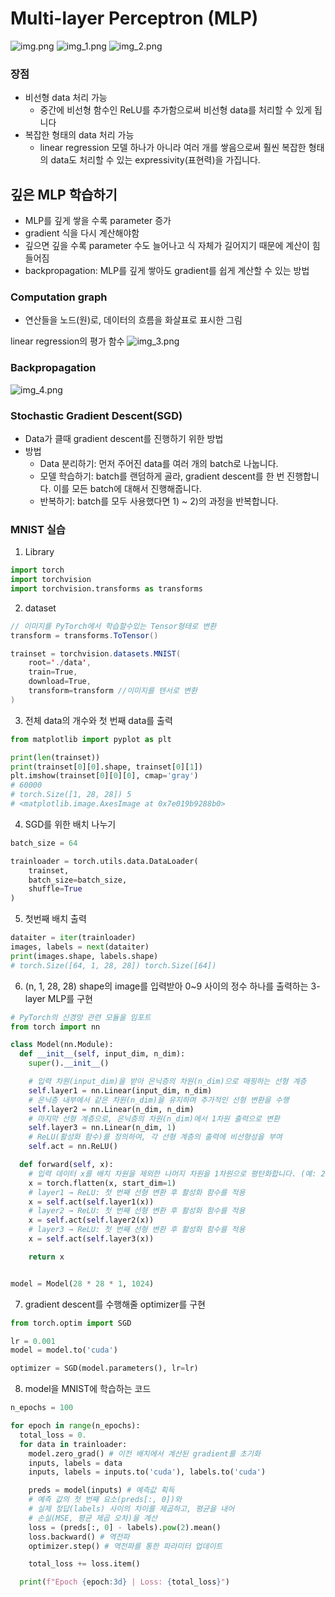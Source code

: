 # Multi-layer Perceptron (MLP)
![img.png](img.png)
![img_1.png](img_1.png)
![img_2.png](img_2.png)
### 장점
- 비선형 data 처리 가능
  - 중간에 비선형 함수인 ReLU를 추가함으로써 비선형 data를 처리할 수 있게 됩니다
- 복잡한 형태의 data 처리 가능
  - linear regression 모델 하나가 아니라 여러 개를 쌓음으로써 훨씬 복잡한 형태의 data도 처리할 수 있는 expressivity(표현력)을 가집니다.

## 깊은 MLP 학습하기
- MLP를 깊게 쌓을 수록 parameter 증가
- gradient 식을 다시 계산해야함
- 깊으면 깊을 수록 parameter 수도 늘어나고 식 자체가 길어지기 때문에 계산이 힘들어짐
- backpropagation: MLP를 깊게 쌓아도 gradient를 쉽게 계산할 수 있는 방법

### Computation graph
- 연산들을 노드(원)로, 데이터의 흐름을 화살표로 표시한 그림

linear regression의 평가 함수
![img_3.png](img_3.png)

### Backpropagation
![img_4.png](img_4.png)

### Stochastic Gradient Descent(SGD)
- Data가 클때  gradient descent를 진행하기 위한 방법
- 방법
  - Data 분리하기: 먼저 주어진 data를 여러 개의 batch로 나눕니다.
  - 모델 학습하기: batch를 랜덤하게 골라, gradient descent를 한 번 진행합니다. 이를 모든 batch에 대해서 진행해줍니다.
  - 반복하기: batch를 모두 사용했다면 1) ~ 2)의 과정을 반복합니다.

### MNIST 실습
1. Library
```python
import torch
import torchvision
import torchvision.transforms as transforms
```

2. dataset
```java
// 이미지를 PyTorch에서 학습할수있는 Tensor형태로 변환
transform = transforms.ToTensor() 

trainset = torchvision.datasets.MNIST(
    root='./data',
    train=True,
    download=True,
    transform=transform //이미지를 텐서로 변환
)
```

3. 전체 data의 개수와 첫 번째 data를 출력
```python
from matplotlib import pyplot as plt

print(len(trainset))
print(trainset[0][0].shape, trainset[0][1])
plt.imshow(trainset[0][0][0], cmap='gray')
# 60000
# torch.Size([1, 28, 28]) 5
# <matplotlib.image.AxesImage at 0x7e019b9288b0>
```

4. SGD를 위한 배치 나누기
```python
batch_size = 64

trainloader = torch.utils.data.DataLoader(
    trainset,
    batch_size=batch_size,
    shuffle=True
)
```

5. 첫번째 배치 출력
```python
dataiter = iter(trainloader)
images, labels = next(dataiter)
print(images.shape, labels.shape)
# torch.Size([64, 1, 28, 28]) torch.Size([64])
```

6. (n, 1, 28, 28) shape의 image를 입력받아 0~9 사이의 정수 하나를 출력하는 3-layer MLP를 구현
```python
# PyTorch의 신경망 관련 모듈을 임포트
from torch import nn

class Model(nn.Module):
  def __init__(self, input_dim, n_dim):
    super().__init__()

    # 입력 차원(input_dim)을 받아 은닉층의 차원(n_dim)으로 매핑하는 선형 계층
    self.layer1 = nn.Linear(input_dim, n_dim)
    # 은닉층 내부에서 같은 차원(n_dim)을 유지하며 추가적인 선형 변환을 수행
    self.layer2 = nn.Linear(n_dim, n_dim)
    # 마지막 선형 계층으로, 은닉층의 차원(n_dim)에서 1차원 출력으로 변환
    self.layer3 = nn.Linear(n_dim, 1)
    # ReLU(활성화 함수)를 정의하여, 각 선형 계층의 출력에 비선형성을 부여
    self.act = nn.ReLU()

  def forward(self, x):
    # 입력 데이터 x를 배치 차원을 제외한 나머지 차원을 1차원으로 평탄화합니다. (예: 28×28 이미지가 784 길이의 벡터로 변환)
    x = torch.flatten(x, start_dim=1)
    # layer1 → ReLU: 첫 번째 선형 변환 후 활성화 함수를 적용
    x = self.act(self.layer1(x))
    # layer2 → ReLU: 첫 번째 선형 변환 후 활성화 함수를 적용
    x = self.act(self.layer2(x))
    # layer3 → ReLU: 첫 번째 선형 변환 후 활성화 함수를 적용
    x = self.act(self.layer3(x))

    return x


model = Model(28 * 28 * 1, 1024)
```

7. gradient descent를 수행해줄 optimizer를 구현
```python
from torch.optim import SGD

lr = 0.001
model = model.to('cuda')

optimizer = SGD(model.parameters(), lr=lr)
```

8. model을 MNIST에 학습하는 코드
```python
n_epochs = 100

for epoch in range(n_epochs):
  total_loss = 0.
  for data in trainloader:
    model.zero_grad() # 이전 배치에서 계산된 gradient를 초기화
    inputs, labels = data
    inputs, labels = inputs.to('cuda'), labels.to('cuda')

    preds = model(inputs) # 예측값 획득
    # 예측 값의 첫 번째 요소(preds[:, 0])와 
    # 실제 정답(labels) 사이의 차이를 제곱하고, 평균을 내어 
    # 손실(MSE, 평균 제곱 오차)을 계산
    loss = (preds[:, 0] - labels).pow(2).mean()
    loss.backward() # 역전파
    optimizer.step() # 역전파를 통한 파라미터 업데이트

    total_loss += loss.item()

  print(f"Epoch {epoch:3d} | Loss: {total_loss}")
```